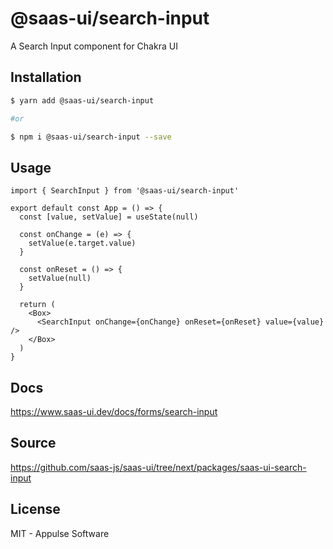 # @saas-ui/search-input

A Search Input component for Chakra UI

## Installation

```sh
$ yarn add @saas-ui/search-input

#or

$ npm i @saas-ui/search-input --save
```

## Usage

```tsx
import { SearchInput } from '@saas-ui/search-input'

export default const App = () => {
  const [value, setValue] = useState(null)

  const onChange = (e) => {
    setValue(e.target.value)
  }

  const onReset = () => {
    setValue(null)
  }

  return (
    <Box>
      <SearchInput onChange={onChange} onReset={onReset} value={value} />
    </Box>
  )
}
```

## Docs

https://www.saas-ui.dev/docs/forms/search-input

## Source

https://github.com/saas-js/saas-ui/tree/next/packages/saas-ui-search-input

## License

MIT - Appulse Software
